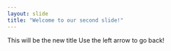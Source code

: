 ```yaml
---
layout: slide
title: "Welcome to our second slide!"
---
```

This will be the new title
Use the left arrow to go back!
